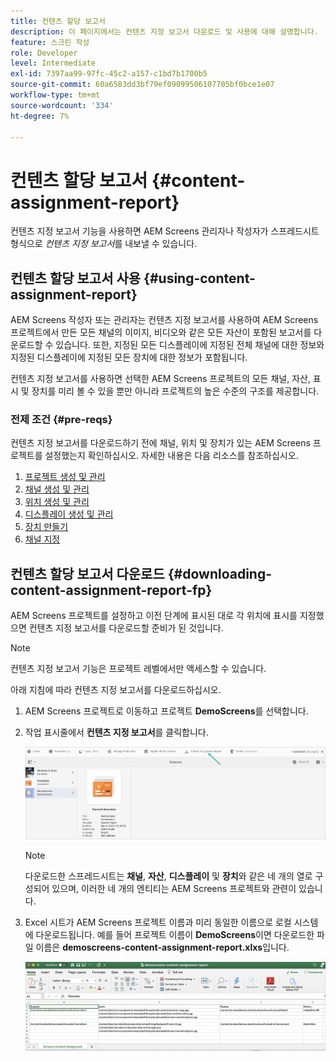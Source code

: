 ```yaml
---
title: 컨텐츠 할당 보고서
description: 이 페이지에서는 컨텐츠 지정 보고서 다운로드 및 사용에 대해 설명합니다.
feature: 스크린 작성
role: Developer
level: Intermediate
exl-id: 7397aa99-97fc-45c2-a157-c1bd7b1700b5
source-git-commit: 60a6583dd3bf79ef09099506107705bf0bce1e07
workflow-type: tm+mt
source-wordcount: '334'
ht-degree: 7%

---
```


# 컨텐츠 할당 보고서 {#content-assignment-report}

컨텐츠 지정 보고서 기능을 사용하면 AEM Screens 관리자나 작성자가 스프레드시트 형식으로 *컨텐츠 지정 보고서*&#x200B;를 내보낼 수 있습니다.

## 컨텐츠 할당 보고서 사용 {#using-content-assignment-report}

AEM Screens 작성자 또는 관리자는 컨텐츠 지정 보고서를 사용하여 AEM Screens 프로젝트에서 만든 모든 채널의 이미지, 비디오와 같은 모든 자산이 포함된 보고서를 다운로드할 수 있습니다. 또한, 지정된 모든 디스플레이에 지정된 전체 채널에 대한 정보와 지정된 디스플레이에 지정된 모든 장치에 대한 정보가 포함됩니다.

컨텐츠 지정 보고서를 사용하면 선택한 AEM Screens 프로젝트의 모든 채널, 자산, 표시 및 장치를 미리 볼 수 있을 뿐만 아니라 프로젝트의 높은 수준의 구조를 제공합니다.


### 전제 조건 {#pre-reqs}

컨텐츠 지정 보고서를 다운로드하기 전에 채널, 위치 및 장치가 있는 AEM Screens 프로젝트를 설정했는지 확인하십시오.
자세한 내용은 다음 리소스를 참조하십시오.

1. [프로젝트 생성 및 관리](/help/user-guide/creating-a-screens-project.md)
1. [채널 생성 및 관리](/help/user-guide/managing-channels.md)
1. [위치 생성 및 관리](/help/user-guide/managing-locations.md)
1. [디스플레이 생성 및 관리](/help/user-guide/managing-displays.md)
1. [장치 만들기](/help/user-guide/managing-devices.md)
1. [채널 지정](/help/user-guide/channel-assignment-latest-fp.md)


## 컨텐츠 할당 보고서 다운로드 {#downloading-content-assignment-report-fp}

AEM Screens 프로젝트를 설정하고 이전 단계에 표시된 대로 각 위치에 표시를 지정했으면 컨텐츠 지정 보고서를 다운로드할 준비가 된 것입니다.

>[!NOTE]
>컨텐츠 지정 보고서 기능은 프로젝트 레벨에서만 액세스할 수 있습니다.

아래 지침에 따라 컨텐츠 지정 보고서를 다운로드하십시오.

1. AEM Screens 프로젝트로 이동하고 프로젝트 **DemoScreens**&#x200B;를 선택합니다.

1. 작업 표시줄에서 **컨텐츠 지정 보고서**&#x200B;를 클릭합니다.

   ![이미지](/help/user-guide/assets/content-assignment-report/can-download.png)

   >[!NOTE]
   >다운로드한 스프레드시트는 **채널**, **자산**, **디스플레이** 및 **장치**&#x200B;와 같은 네 개의 열로 구성되어 있으며, 이러한 네 개의 엔티티는 AEM Screens 프로젝트와 관련이 있습니다.

1. Excel 시트가 AEM Screens 프로젝트 이름과 미리 동일한 이름으로 로컬 시스템에 다운로드됩니다. 예를 들어 프로젝트 이름이 **DemoScreens**&#x200B;이면 다운로드한 파일 이름은 **demoscreens-content-assignment-report.xlxs**&#x200B;입니다.

   ![이미지](/help/user-guide/assets/content-assignment-report/car-download1.png)
